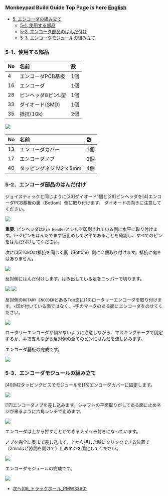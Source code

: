 ### Monkeypad Build Guide Top Page is here [English](01_build_guide.md)

  - [5. エンコーダの組み立て](05_エンコーダ.md)
    - [5-1. 使用する部品](./05_エンコーダ.md/#5-1使用する部品)
    - [5-2. エンコーダ部品のはんだ付け](./05_エンコーダ.md/#5-2エンコーダ部品のはんだ付け)
    - [5-3. エンコーダモジュールの組み立て](./05_エンコーダ.md/#5-3エンコーダモジュールの組み立て)

### 5-1．使用する部品

| No | 名前 | 数 |
|:-|:-|:-|
|  4 | エンコーダPCB基板 | 1個 |
| 16 | エンコーダ | 1個 |
| 28 | ピンヘッダ8ピンL型 | 1個 |
| 33 | ダイオード(SMD) | 1個 |
| 35 | 抵抗(10k) | 2個 |

![](images/05/monkeypad_5_01.jpeg)

| No | 名前 | 数 |
|:-|:-|:-|
| 13 | エンコーダカバー | 1個 |
| 17 | エンコーダノブ | 1個 |
| 40 | タッピングネジ M2 x 5mm | 4個 |

### 5-2．エンコーダ部品のはんだ付け

ジョイスティックと同じように[33]ダイオード1個と[28]ピンヘッダを[4]エンコーダPCB基板の裏（Bottom）側に取り付けます。
ダイオードの向きに注意してください。

![](images/05/monkeypad_5_02.jpeg)

**重要:**
ピンヘッダは`Pin Header`とシルク印刷されている側に水平に取り付けます。1〜2ピンをはんだでまず仮止めして水平であることを確認し、すべてのピンをはんだ付けしてください。

次に[35]10kΩの抵抗を同じく裏（Bottom）側に２個取り付けます。抵抗に向きはありません。

![](images/05/monkeypad_5_03.jpeg)

反対側にはんだ付けします。はみ出している足をニッパーで切ります。

![](images/05/monkeypad_5_04.jpeg)
![](images/05/monkeypad_5_05.jpeg)

反対側の`ROTARY ENCODER`とあるTop面に[16]ロータリーエンコーダを取り付けます。`×`印が付いている面ではなく、`+`字のマークのある面にエンコーダをのせてください。

![](images/05/monkeypad_5_06.jpeg)

ロータリーエンコーダが傾かないように注意しながら、マスキングテープで固定するか、手で支えながら反対側の全てのピンにはんだを流し込みます。

エンコーダ基板の完成です。

![](images/05/monkeypad_5_07.jpeg)

### 5-3．エンコーダモジュールの組み立て

[40]M2タッピングビスでモジュールを[13]エンコーダカバーに固定します。

![](images/05/monkeypad_5_08.jpeg)

[17]エンコーダノブを差し込みます。シャフトの平面取りがしてある面に止めネジが来るように六角レンチで止めます。

![](images/05/monkeypad_5_09.jpeg)

エンコーダは上から押すことができるスイッチ付きになっています。

ノブを完全に奥まで差し込まず、上から押した時にクリックできる位置で（2mmほど隙間を開けて）止めネジを固定してください。

![](images/05/monkeypad_5_10.jpeg)

エンコーダモジュールの完成です。

![](images/05/monkeypad_5_11.jpeg)

  - [次へ(06_トラックボール_PMW3360)](06_トラックボール_PMW3360.md)
